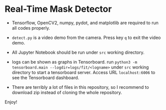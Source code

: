 # Real-Time Mask Detector

- Tensorflow, OpenCV2, numpy, pydot, and matplotlib are required
to run all codes properly.

- `detect.py` is a video demo from the camera. Press key `q` to exit
the video demo.

- All Jupyter Notebook should be run under `src` working directory.

- logs can be shown as graphs in Tensorboard. run `python3 -m tensorboard.main --logdir=logs/fit/<logname>` under `src` working directory to start a tensorboard server. Access URL `localhost:6006` to see the Tensorboard dashboard.

- There are terribly a lot of files in this repository, so I recommend
to download zip instead of cloning the whole repository.

Enjoy!
